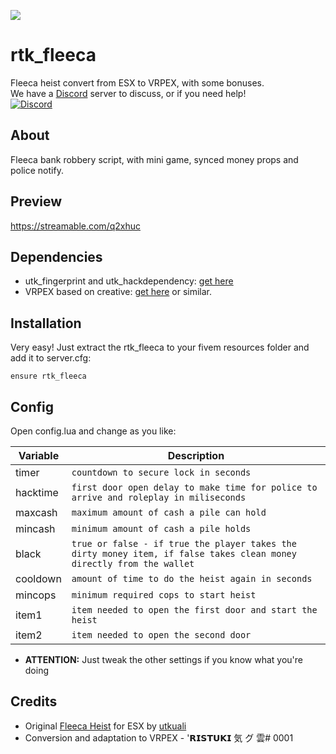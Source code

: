 ![](path/to/fleeca%20heist.png)

# rtk_fleeca
Fleeca heist convert from ESX to VRPEX, with some bonuses.<br>
We have a [Discord](https://discord.gg/V9MT4zr) server to discuss, or if you need help!  
[![Discord](https://img.shields.io/discord/736977037591576636?color=blueviolet&label=Discord)](https://discord.gg/V9MT4zr)

## About
Fleeca bank robbery script, with mini game, synced money props and police notify.

## Preview
https://streamable.com/q2xhuc

## Dependencies
* utk_fingerprint and utk_hackdependency: [get here](https://github.com/utkuali/Finger-Print-Hacking-Game)
* VRPEX based on creative: [get here](https://github.com/contatosummerz/vrpex) or similar.

## Installation


Very easy! Just extract the rtk_fleeca to your fivem resources folder and add it to server.cfg:

``
ensure rtk_fleeca
``

## Config

Open config.lua and change as you like:

|       Variable         |Description                          |
|----------------|-------------------------------|
|timer|`countdown to secure lock in seconds`            |
|hacktime|`first door open delay to make time for police to arrive and roleplay in miliseconds`            |
|maxcash|`maximum amount of cash a pile can hold`            |
|mincash|`minimum amount of cash a pile holds`            |
|black|`true or false - if true the player takes the dirty money item, if false takes clean money directly from the wallet`            |
|cooldown|`amount of time to do the heist again in seconds`            |
|mincops|`minimum required cops to start heist`            |
|item1|`item needed to open the first door and start the heist`            |
|item2|`item needed to open the second door`            |

* **ATTENTION:** Just tweak the other settings if you know what you're doing

## Credits

* Original [Fleeca Heist](https://github.com/utkuali/Fleeca-Bank-Heists) for ESX by [utkuali](https://github.com/utkuali)
* Conversion and adaptation to VRPEX - '𝗥𝗜𝗦𝗧𝗨𝗞𝗜 気 グ 雲# 0001
